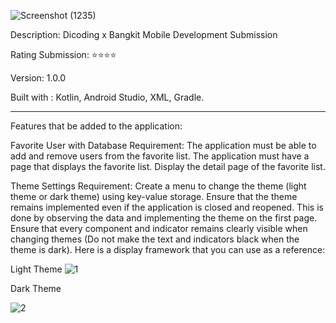![Screenshot (1235)](https://github.com/AdityaIza/Bangkit-bfaa/assets/159633841/dabca0f7-fa12-4868-a030-5f071fbbdb58)

Description: Dicoding x Bangkit Mobile Development Submission

Rating Submission: ⭐⭐⭐⭐

Version: 1.0.0

Built with :
Kotlin,
Android Studio,
XML,
Gradle.

-------------------------------------------------------------------------------------------------------
Features that be added to the application:

Favorite User with Database
Requirement:
The application must be able to add and remove users from the favorite list.
The application must have a page that displays the favorite list.
Display the detail page of the favorite list.

Theme Settings
Requirement:
Create a menu to change the theme (light theme or dark theme) using key-value storage.
Ensure that the theme remains implemented even if the application is closed and reopened.
This is done by observing the data and implementing the theme on the first page.
Ensure that every component and indicator remains clearly visible when changing themes (Do not make the text and indicators black when the theme is dark).
Here is a display framework that you can use as a reference:

Light Theme
![1](https://github.com/AdityaIza/Bangkit-bfaa/assets/159633841/af9d6497-d384-4702-942d-9ba647209727)

Dark Theme

![2](https://github.com/AdityaIza/Bangkit-bfaa/assets/159633841/9e1b87c8-c8f0-43d9-ade2-97908df6f7e7)
